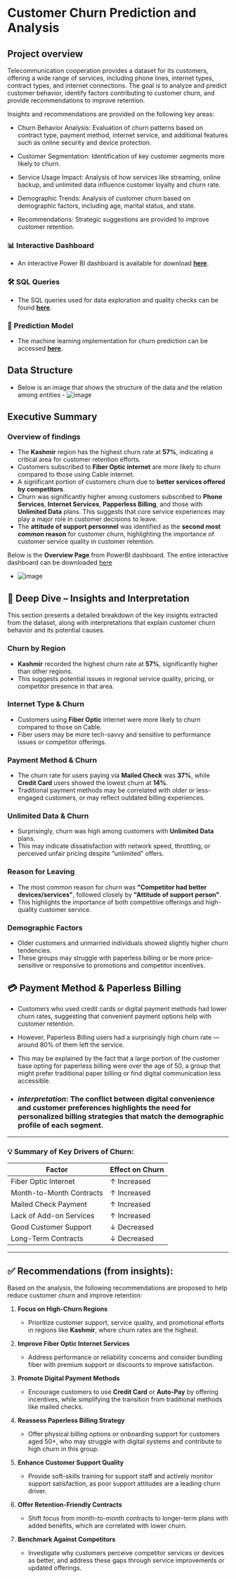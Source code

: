 # Customer Churn Prediction and Analysis

## Project overview 

Telecommunication cooperation provides a dataset for its customers, offering a wide range of services, including phone lines, internet types, contract types, and internet connections.
The goal is to analyze and predict customer behavior, identify factors contributing to customer churn, and provide recommendations to improve retention.

Insights and recommendations are provided on the following key areas: 

  - Churn Behavior Analysis: Evaluation of churn patterns based on contract type, payment method, internet service, and additional features such as online security and device protection.

  - Customer Segmentation: Identification of key customer segments more likely to churn.
    
  - Service Usage Impact: Analysis of how services like streaming, online backup, and unlimited data influence customer loyalty and churn rate.
  
  - Demographic Trends: Analysis of customer churn based on demographic factors, including age, marital status, and state.

  - Recommendations: Strategic suggestions are provided to improve customer retention.

### 📊 Interactive Dashboard

  - An interactive Power BI dashboard is available for download [**here**](https://github.com/Mo7amed-tal3at/telecom-customer-churn-analysis-da/blob/main/Churn%20Analysis%20Dashboard.pbix).

### 🛠️ SQL Queries

  - The SQL queries used for data exploration and quality checks can be found [**here**](https://github.com/Mo7amed-tal3at/telecom-customer-churn-analysis-da/blob/main/Churn_data_queries.sql).

### 🤖 Prediction Model

  - The machine learning implementation for churn prediction can be accessed [**here**](https://github.com/Mo7amed-tal3at/telecom-customer-churn-analysis-da/blob/main/MLModel.ipynb).
 


## Data Structure 
  -  Below is an image that shows the structure of the data and the relation among entities
    -  ![image](https://github.com/user-attachments/assets/f115c977-527f-4ce7-91ce-fe24931b63d9)

## Executive Summary

### Overview of findings
   

- The **Kashmir** region has the highest churn rate at **57%**, indicating a critical area for customer retention efforts.
- Customers subscribed to **Fiber Optic internet** are more likely to churn compared to those using Cable internet.
- A significant portion of customers churn due to **better services offered by competitors**.
- Churn was significantly higher among customers subscribed to **Phone Services**, **Internet Services**, **Papperless Billing**, and those with **Unlimited Data** plans. This suggests that core service experiences may play a major role in customer decisions to leave.
- The **attitude of support personnel** was identified as the **second most common reason** for customer churn, highlighting the importance of customer service quality in customer retention.

Below is the **Overview Page** from PowerBI dashboard. The entire interactive dashboard can be downloaded [here](https://github.com/Mo7amed-tal3at/telecom-customer-churn-analysis-da/blob/main/Churn%20Analysis%20Dashboard.pbix)

  - ![image](https://github.com/user-attachments/assets/024ffa59-d207-4cde-b4c6-73edac5abe56)


## 🔎 Deep Dive – Insights and Interpretation

This section presents a detailed breakdown of the key insights extracted from the dataset, along with interpretations that explain customer churn behavior and its potential causes.

### Churn by Region
- **Kashmir** recorded the highest churn rate at **57%**, significantly higher than other regions.
- This suggests potential issues in regional service quality, pricing, or competitor presence in that area.

### Internet Type & Churn
- Customers using **Fiber Optic** internet were more likely to churn compared to those on Cable.
- Fiber users may be more tech-savvy and sensitive to performance issues or competitor offerings.

### Payment Method & Churn
- The churn rate for users paying via **Mailed Check** was **37%**, while **Credit Card** users showed the lowest churn at **14%**.
- Traditional payment methods may be correlated with older or less-engaged customers, or may reflect outdated billing experiences.

### Unlimited Data & Churn
- Surprisingly, churn was high among customers with **Unlimited Data** plans.
- This may indicate dissatisfaction with network speed, throttling, or perceived unfair pricing despite “unlimited” offers.

### Reason for Leaving
- The most common reason for churn was **"Competitor had better devices/services"**, followed closely by **"Attitude of support person"**.
- This highlights the importance of both competitive offerings and high-quality customer service.

### Demographic Factors
- Older customers and unmarried individuals showed slightly higher churn tendencies.
- These groups may struggle with paperless billing or be more price-sensitive or responsive to promotions and competitor incentives.
  
## 💳 Payment Method & Paperless Billing
  - Customers who used credit cards or digital payment methods had lower churn rates, suggesting that convenient payment options help with customer retention.
  - However, Paperless Billing users had a surprisingly high churn rate — around 80% of them left the service.
  - This may be explained by the fact that a large portion of the customer base opting for paperless billing were over the age of 50, a group that might prefer traditional paper billing or find digital communication less accessible.
    
  - ### *interpretation*: The conflict between digital convenience and customer preferences highlights the need for personalized billing strategies that match the demographic profile of each segment.


---

### 💡 Summary of Key Drivers of Churn:
| Factor                | Effect on Churn |
|----------------------|-----------------|
| Fiber Optic Internet | ↑ Increased     |
| Month-to-Month Contracts | ↑ Increased |
| Mailed Check Payment | ↑ Increased     |
| Lack of Add-on Services | ↑ Increased  |
| Good Customer Support | ↓ Decreased     |
| Long-Term Contracts  | ↓ Decreased     |

---

## ✅ Recommendations (from insights):

Based on the analysis, the following recommendations are proposed to help reduce customer churn and improve retention:

1. **Focus on High-Churn Regions**  
   - Prioritize customer support, service quality, and promotional efforts in regions like **Kashmir**, where churn rates are the highest.

2. **Improve Fiber Optic Internet Services**  
   - Address performance or reliability concerns and consider bundling fiber with premium support or discounts to improve satisfaction.

3. **Promote Digital Payment Methods**  
   - Encourage customers to use **Credit Card** or **Auto-Pay** by offering incentives, while simplifying the transition from traditional methods like mailed checks.

4. **Reassess Paperless Billing Strategy**  
   - Offer physical billing options or onboarding support for customers aged 50+, who may struggle with digital systems and contribute to high churn in this group.

5. **Enhance Customer Support Quality**  
   - Provide soft-skills training for support staff and actively monitor support satisfaction, as poor support attitudes are a leading churn driver.

6. **Offer Retention-Friendly Contracts**  
   - Shift focus from month-to-month contracts to longer-term plans with added benefits, which are correlated with lower churn.

7. **Benchmark Against Competitors**  
   - Investigate why customers perceive competitor services or devices as better, and address these gaps through service improvements or updated offerings.

